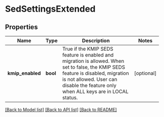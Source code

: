 # SedSettingsExtended

## Properties
Name | Type | Description | Notes
------------ | ------------- | ------------- | -------------
**kmip_enabled** | **bool** | True if the KMIP SEDS feature is enabled and migration is allowed. When set to false, the KMIP SEDS feature is disabled, migration is not allowed. User can disable the feature only when ALL keys are in LOCAL status. | [optional] 

[[Back to Model list]](../README.md#documentation-for-models) [[Back to API list]](../README.md#documentation-for-api-endpoints) [[Back to README]](../README.md)


